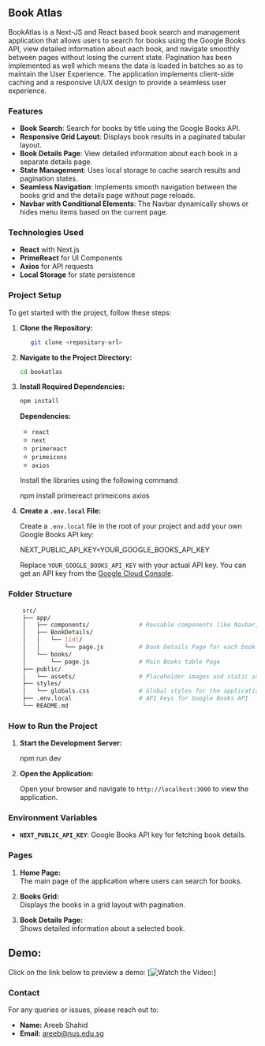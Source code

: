 ## Book Atlas

BookAtlas is a Next-JS and React based book search and management application that allows users to search for books using the Google Books API, view detailed information about each book, and navigate smoothly between pages without losing the current state. Pagination has been implemented as well which means the data is loaded in batches so as to maintain the User Experience. The application implements client-side caching and a responsive UI/UX design to provide a seamless user experience.

### **Features**

- **Book Search**: Search for books by title using the Google Books API.
- **Responsive Grid Layout**: Displays book results in a paginated tabular layout.
- **Book Details Page**: View detailed information about each book in a separate details page.
- **State Management**: Uses local storage to cache search results and pagination states.
- **Seamless Navigation**: Implements smooth navigation between the books grid and the details page without page reloads.
- **Navbar with Conditional Elements**: The Navbar dynamically shows or hides menu items based on the current page.

### **Technologies Used**

- **React** with Next.js
- **PrimeReact** for UI Components
- **Axios** for API requests
- **Local Storage** for state persistence

### **Project Setup**

To get started with the project, follow these steps:

1. **Clone the Repository:**

   ```bash
      git clone <repository-url>
   ```

2. **Navigate to the Project Directory:**

   ```bash
   cd bookatlas
   ```

3. **Install Required Dependencies:**

   ```bash
   npm install
   ```

   **Dependencies:**

   - `react`
   - `next`
   - `primereact`
   - `primeicons`
   - `axios`

   Install the libraries using the following command:

   npm install primereact primeicons axios

4. **Create a `.env.local` File:**

   Create a `.env.local` file in the root of your project and add your own Google Books API key:

   NEXT_PUBLIC_API_KEY=YOUR_GOOGLE_BOOKS_API_KEY

   Replace `YOUR_GOOGLE_BOOKS_API_KEY` with your actual API key. You can get an API key from the [Google Cloud Console](https://console.cloud.google.com/).

### **Folder Structure**

```bash
    src/
    ├── app/
    │   ├── components/              # Reusable components like Navbar, BooksGrid, etc.
    │   ├── BookDetails/
    │   │   └── [id]/
    │   │       └── page.js          # Book Details Page for each book
    │   └── books/
    │       └── page.js              # Main Books table Page
    ├── public/
    │   └── assets/                  # Placeholder images and static assets
    ├── styles/
    │   └── globals.css              # Global styles for the application
    ├── .env.local                   # API keys for Google Books API
    └── README.md

```

### **How to Run the Project**

1. **Start the Development Server:**

   npm run dev

2. **Open the Application:**

   Open your browser and navigate to `http://localhost:3000` to view the application.

### **Environment Variables**

- **`NEXT_PUBLIC_API_KEY`**: Google Books API key for fetching book details.

### **Pages**

1. **Home Page:**  
   The main page of the application where users can search for books.

2. **Books Grid:**  
   Displays the books in a grid layout with pagination.

3. **Book Details Page:**  
   Shows detailed information about a selected book.

## Demo:

Click on the link below to preview a demo:
[![Watch the Video:](https://youtu.be/j0C5BGCHbWg)]

### **Contact**

For any queries or issues, please reach out to:

- **Name:** Areeb Shahid
- **Email:** areeb@nus.edu.sg
